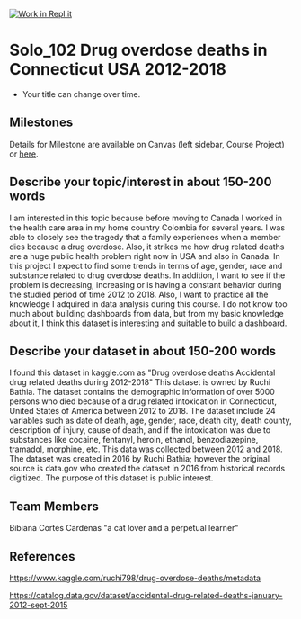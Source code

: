 [![Work in Repl.it](https://classroom.github.com/assets/work-in-replit-14baed9a392b3a25080506f3b7b6d57f295ec2978f6f33ec97e36a161684cbe9.svg)](https://classroom.github.com/online_ide?assignment_repo_id=311653&assignment_repo_type=GroupAssignmentRepo)
# Solo_102  Drug overdose deaths in Connecticut USA 2012-2018

- Your title can change over time.

## Milestones

Details for Milestone are available on Canvas (left sidebar, Course Project) or [here](https://firas.moosvi.com/courses/data301/project/milestone01.html).

## Describe your topic/interest in about 150-200 words

I am interested in this topic because before moving to Canada I worked in the health care area in my home country Colombia for several years. I was able to closely see the tragedy that a family experiences when a member dies because a drug overdose. Also, it strikes me how drug related deaths are a huge public health problem right now in USA  and also in Canada. In this project I expect to find some trends in terms of age, gender, race and substance related to drug overdose deaths. In addition, I want to see if the problem is decreasing, increasing or is having a constant behavior during the studied period of time 2012 to 2018.  Also, I want to practice all the knowledge I adquired in data analysis during this course. I do not know too much about building dashboards from data, but from my basic knowledge about it, I think this dataset is interesting and suitable to build a dashboard.

## Describe your dataset in about 150-200 words

I found this dataset in kaggle.com as "Drug overdose deaths Accidental drug related deaths during 2012-2018" This dataset is owned by Ruchi Bathia. The dataset contains the demographic information of over 5000 persons who died because of a drug related intoxication in Connecticut, United States of America between 2012 to 2018. The dataset include 24 variables such as date of death, age, gender, race, death city, death county, description of injury, cause of death, and if the intoxication was due to substances like cocaine, fentanyl, heroin, ethanol, benzodiazepine, tramadol, morphine, etc. This data was collected between 2012 and 2018. The dataset was created in 2016 by Ruchi Bathia; however the original source is data.gov who created the dataset in 2016 from historical records digitized. The purpose of this dataset is public interest.


## Team Members

Bibiana Cortes Cardenas "a cat lover and  a perpetual learner"

## References

https://www.kaggle.com/ruchi798/drug-overdose-deaths/metadata

https://catalog.data.gov/dataset/accidental-drug-related-deaths-january-2012-sept-2015
